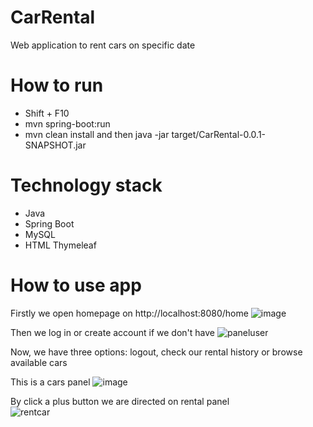 # CarRental
Web application to rent cars on specific date
# How to run
- Shift + F10
- mvn spring-boot:run
- mvn clean install and then java -jar target/CarRental-0.0.1-SNAPSHOT.jar
# Technology stack
- Java
- Spring Boot
- MySQL
- HTML Thymeleaf
# How to use app
Firstly we open homepage on http://localhost:8080/home
![image](https://user-images.githubusercontent.com/73071921/184552765-1a57036f-ada9-4eba-8c83-f6240597507a.png)

Then we log in or create account if we don't have
![paneluser](https://user-images.githubusercontent.com/73071921/184552919-3a00a9ae-f405-4bc8-8ecf-31e005428ea5.png)

Now, we have three options: logout, check our rental history or browse available cars

This is a cars panel
![image](https://user-images.githubusercontent.com/73071921/184553529-56afdef3-ad5f-4294-961c-815b7c1da50a.png)

By click a plus button we are directed on rental panel  
![rentcar](https://user-images.githubusercontent.com/73071921/184553695-fc03bc6c-c731-43cc-9995-c40f678715bf.png)
